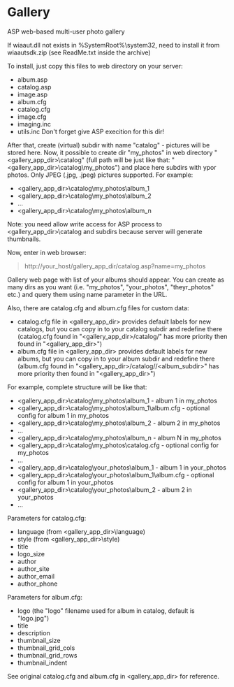 # Gallery
ASP web-based multi-user photo gallery

If wiaaut.dll not exists in %SystemRoot%\system32, need to install it from wiaautsdk.zip (see ReadMe.txt inside the archive)

To install, just copy this files to web directory on your server:
- album.asp
- catalog.asp
- image.asp
- album.cfg
- catalog.cfg
- image.cfg
- imaging.inc
- utils.inc
Don't forget give ASP execition for this dir!

After that, create (virtual) subdir with name "catalog" - pictures will be stored here. Now, it possible to create dir "my_photos" in web directory "<gallery_app_dir>\catalog" (full path will be just like that: "<gallery_app_dir>\catalog\my_photos") and place here subdirs with ypor photos. Only JPEG (.jpg, .jpeg) pictures supported. For example:
 - <gallery_app_dir>\catalog\my_photos\album_1
 - <gallery_app_dir>\catalog\my_photos\album_2
 - ...
 - <gallery_app_dir>\catalog\my_photos\album_n

Note: you need allow write access for ASP process to <gallery_app_dir>\catalog and subdirs because server will generate thumbnails.

Now, enter in web browser:
> http://your_host/gallery_app_dir/catalog.asp?name=my_photos 

Gallery web page with list of your albums should appear. You can create as many dirs as you want (i.e. "my_photos", "your_photos", "theyr_photos" etc.) and query them using name parameter in the URL.
  
Also, there are catalog.cfg and album.cfg files for custom data:
- catalog.cfg file in <gallery_app_dir> provides default labels for new catalogs, but you can copy in to your catalog subdir and redefine there (catalog.cfg found in "<gallery_app_dir>/catalog/<subdir>" has more priority then found in "<gallery_app_dir>")
- album.cfg file in <gallery_app_dir> provides default labels for new albums, but you can copy in to your album subdir and redefine there (album.cfg found in "<gallery_app_dir>/catalog/<subdir>/<album_subdir>" has more priority then found in "<gallery_app_dir>")
  
For example, complete structure will be like that:
 - <gallery_app_dir>\catalog\my_photos\album_1 - album 1 in my_photos
 - <gallery_app_dir>\catalog\my_photos\album_1\album.cfg - optional config for album 1 in my_photos
 - <gallery_app_dir>\catalog\my_photos\album_2 - album 2 in my_photos
 - ...
 - <gallery_app_dir>\catalog\my_photos\album_n - album N in my_photos
 - <gallery_app_dir>\catalog\my_photos\catalog.cfg - optional config for my_photos
 - ...
 - <gallery_app_dir>\catalog\your_photos\album_1 - album 1 in your_photos
 - <gallery_app_dir>\catalog\your_photos\album_1\album.cfg - optional config for album 1 in your_photos
 - <gallery_app_dir>\catalog\your_photos\album_2 - album 2 in your_photos
 - ...
  
Parameters for catalog.cfg:
- language (from <gallery_app_dir>\language)
- style (from <gallery_app_dir>\style)
- title
- logo_size
- author
- author_site
- author_email
- author_phone

Parameters for album.cfg:
- logo (the "logo" filename used for album in catalog, default is "logo.jpg")
- title
- description
- thumbnail_size
- thumbnail_grid_cols
- thumbnail_grid_rows
- thumbnail_indent

See original catalog.cfg and album.cfg in <gallery_app_dir> for reference.
